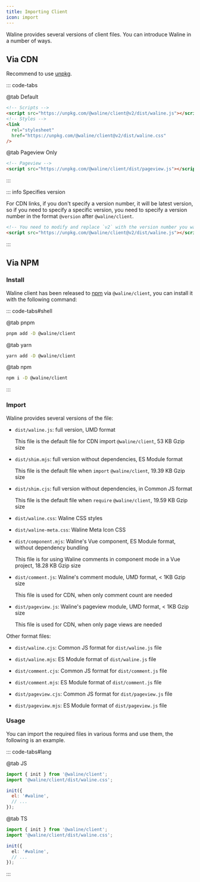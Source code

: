 ```yaml
---
title: Importing Client
icon: import
---
```


Waline provides several versions of client files. You can introduce Waline in a number of ways.

## Via CDN

Recommend to use [unpkg](https://unpkg.com/@waline/client/).

::: code-tabs

@tab Default

```html
<!-- Scripts -->
<script src="https://unpkg.com/@waline/client@v2/dist/waline.js"></script>
<!-- Styles -->
<link
  rel="stylesheet"
  href="https://unpkg.com/@waline/client@v2/dist/waline.css"
/>
```

@tab Pageview Only

```html
<!-- Pageview -->
<script src="https://unpkg.com/@waline/client/dist/pageview.js"></script>
```

:::

::: info Specifies version

For CDN links, if you don't specify a version number, it will be latest version, so if you need to specify a specific version, you need to specify a version number in the format `@version` after `@waline/client`.

```html
<!-- You need to modify and replace `v2` with the version number you want -->
<script src="https://unpkg.com/@waline/client@v2/dist/waline.js"></script>
```

:::

## Via NPM

### Install

Waline client has been released to [npm](https://www.npmjs.com/package/@waline/client) via `@waline/client`, you can install it with the following command:

::: code-tabs#shell

@tab pnpm

```bash
pnpm add -D @waline/client
```

@tab yarn

```bash
yarn add -D @waline/client
```

@tab npm

```bash
npm i -D @waline/client
```

:::

### Import

Waline provides several versions of the file:

- `dist/waline.js`: full version, UMD format

  This file is the default file for CDN import `@waline/client`, 53 KB Gzip size

- `dist/shim.mjs`: full version without dependencies, ES Module format

  This file is the default file when `import` `@waline/client`, 19.39 KB Gzip size

- `dist/shim.cjs`: full version without dependencies, in Common JS format

  This file is the default file when `require` `@waline/client`, 19.59 KB Gzip size

- `dist/waline.css`: Waline CSS styles

- `dist/waline-meta.css`: Waline Meta Icon CSS

- `dist/component.mjs`: Waline's Vue component, ES Module format, without dependency bundling

  This file is for using Waline comments in component mode in a Vue project, 18.28 KB Gzip size

- `dist/comment.js`: Waline's comment module, UMD format, < 1KB Gzip size

  This file is used for CDN, when only comment count are needed

- `dist/pageview.js`: Waline's pageview module, UMD format, < 1KB Gzip size

  This file is used for CDN, when only page views are needed

Other format files:

- `dist/waline.cjs`: Common JS format for `dist/waline.js` file

- `dist/waline.mjs`: ES Module format of `dist/waline.js` file

- `dist/comment.cjs`: Common JS format for `dist/comment.js` file

- `dist/comment.mjs`: ES Module format of `dist/comment.js` file

- `dist/pageview.cjs`: Common JS format for `dist/pageview.js` file

- `dist/pageview.mjs`: ES Module format of `dist/pageview.js` file

### Usage

You can import the required files in various forms and use them, the following is an example.

::: code-tabs#lang

@tab JS

```js
import { init } from '@waline/client';
import '@waline/client/dist/waline.css';

init({
  el: '#waline',
  // ...
});
```

@tab TS

```ts
import { init } from '@waline/client';
import '@waline/client/dist/waline.css';

init({
  el: '#waline',
  // ...
});
```

:::
